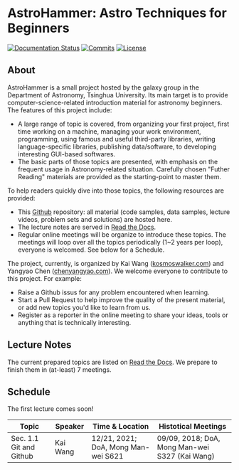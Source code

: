 # AstroHammer: Astro Techniques for Beginners

[![Documentation Status](https://readthedocs.org/projects/project-astro-hammer/badge/?version=latest)](https://hipp.readthedocs.io/en/latest/?badge=latest)
[![Commits](https://img.shields.io/github/last-commit/ChenYangyao/project-astro-hammer)](https://github.com/ChenYangyao/project-astro-hammer/commits/master)
[![License](https://img.shields.io/github/license/ChenYangyao/project-astro-hammer)](https://github.com/ChenYangyao/project-astro-hammer/blob/master/LICENSE)

## About

AstroHammer is a small project hosted by the galaxy group in the Department of 
Astronomy, Tsinghua University. Its main target is to provide
computer-science-related introduction material for astronomy beginners. 
The features of this project include:

- A large range of topic is covered, from organizing your first project, 
  first time working on a machine, managing your work environment, 
  programming, using famous and useful third-party libraries,
  writing language-specific libraries,
  publishing data/software, to developing interesting GUI-based softwares.
- The basic parts of those topics are presented, with emphasis on the 
  frequent usage in Astronomy-related situation. Carefully 
  chosen "Futher Reading" materials are provided as the starting-point 
  to master them.

To help readers quickly dive into those topics, the following resources 
are provided:

- This [Github](https://github.com/ChenYangyao/project-astro-hammer) repository: all material (code samples, data samples, 
  lecture videos, problem sets and solutions) are hosted here.
- The lecture notes are served in [Read the Docs](https://project-astro-hammer.readthedocs.io/).
- Regular online meetings will be organize to introduce these topics. 
  The meetings will loop over all the topics periodically (1~2 years per loop),
  everyone is welcomed. See below for a Schedule.

The project, currently, is organized by Kai Wang ([kosmoswalker.com](https://www.kosmoswalker.com/)) 
and Yangyao Chen ([chenyangyao.com](https://www.chenyangyao.com/)). We welcome everyone 
to contribute to this project. For example: 

- Raise a Github issus for any problem encountered when learning.
- Start a Pull Request to help improve the quality of the present material, or 
  add new topics you'd like to learn from us.
- Register as a reporter in the online meeting to share your ideas, tools 
  or anything that is technically interesting.


## Lecture Notes


The current prepared topics are listed on [Read the Docs](https://project-astro-hammer.readthedocs.io/). 
We prepare to finish them in (at-least) 7 meetings.

## Schedule

The first lecture comes soon!
   
Topic                                 |     Speaker            |      Time & Location                                 |   Histotical Meetings
--- | --- | --- | --- 
Sec. 1.1 Git and Github               |     Kai Wang           |      12/21, 2021; DoA, Mong Man-wei S621             |   09/09, 2018; DoA, Mong Man-wei S327 (Kai Wang)
   








